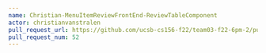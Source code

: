 ```yaml
---
name: Christian-MenuItemReviewFrontEnd-ReviewTableComponent
actor: christianvanstralen
pull_request_url: https://github.com/ucsb-cs156-f22/team03-f22-6pm-2/pull/52
pull_request_num: 52
---
```

